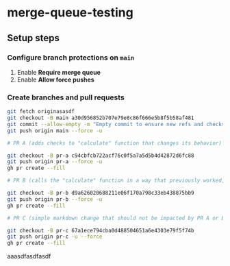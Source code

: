 # merge-queue-testing

## Setup steps

### Configure branch protections on `main`

1. Enable **Require merge queue** 
2. Enable **Allow force pushes**

### Create branches and pull requests

```bash
git fetch originasasdf
git checkout -B main a30d956852b707e79e8c86f666e5b8f5b58af481
git commit --allow-empty -m "Empty commit to ensure new refs and checks are always run"
git push origin main --force -u

# PR A (adds checks to "calculate" function that changes its behavior)

git checkout -B pr-a c94cbfcb722acf76c0f5a7a5d5b4d42872d6fc88
git push origin pr-a --force -u
gh pr create --fill

# PR B (calls the "calculate" function in a way that previously worked, but will fail with PR A's updates)

git checkout -B pr-b d9a626020688211e06f170a798c33eb438875bb9
git push origin pr-b --force -u
gh pr create --fill

# PR C (simple markdown change that should not be impacted by PR A or B)

git checkout -B pr-c 67a1ece794cba0d488504651a6e4303e79f5f74b
git push origin pr-c -u --force
gh pr create --fill

```

aaasdfasdfasdf
